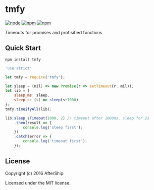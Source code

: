 # tmfy

[![node](https://img.shields.io/node/v/tmfy.svg)]()
[![npm](https://img.shields.io/npm/v/tmfy.svg)]()
[![npm](https://img.shields.io/npm/l/tmfy.svg)]()

Timeouts for promises and profisified functions
## Quick Start
```
npm install tmfy
```

```javascript
'use strict'

let tmfy = require('tmfy');

let sleep = (mil) => new Promise(r => setTimeout(r, mil));
let lib = {
	sleep_ms: sleep,
	sleep_s: (s) => sleep(s*1000)
};
tmfy.timeifyAll(lib);

lib.sleep_sTimeout(1000, 2) // timeout after 1000ms, sleep for 2s
	.then(result => {
		console.log('sleep first');
	})
	.catch(error => {
		console.log('timeout first');
	});
```

## License
Copyright (c) 2016 AfterShip

Licensed under the MIT license.
